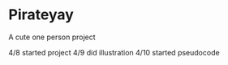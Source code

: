 # Pirateyay
A cute one person project

4/8 started project
4/9 did illustration
4/10 started pseudocode
